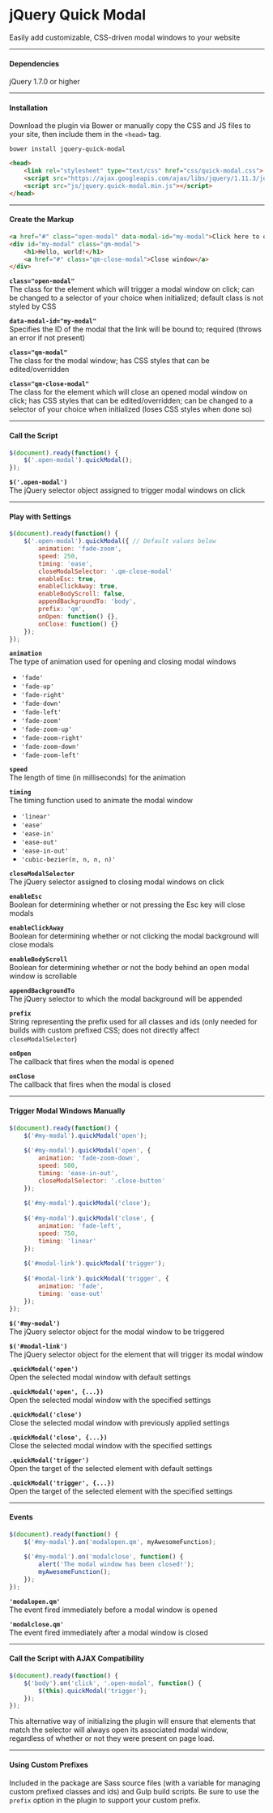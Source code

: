 # jQuery Quick Modal
Easily add customizable, CSS-driven modal windows to your website

---

#### Dependencies
jQuery 1.7.0 or higher

---

#### Installation
Download the plugin via Bower or manually copy the CSS and JS files to your site, then include them in the `<head>` tag.
```
bower install jquery-quick-modal
```
```html
<head>
    <link rel="stylesheet" type="text/css" href="css/quick-modal.css">
    <script src="https://ajax.googleapis.com/ajax/libs/jquery/1.11.3/jquery.min.js"></script>
    <script src="js/jquery.quick-modal.min.js"></script>
</head>
```

---

#### Create the Markup
```html
<a href="#" class="open-modal" data-modal-id="my-modal">Click here to open a modal window</a>
<div id="my-modal" class="qm-modal">
    <h1>Hello, world!</h1>
    <a href="#" class="qm-close-modal">Close window</a>
</div>
```
**`class="open-modal"`**  
The class for the element which will trigger a modal window on click; can be changed to a selector of your choice when initialized; default class is not styled by CSS

**`data-modal-id="my-modal"`**  
Specifies the ID of the modal that the link will be bound to; required (throws an error if not present)

**`class="qm-modal"`**   
The class for the modal window; has CSS styles that can be edited/overridden

**`class="qm-close-modal"`**   
The class for the element which will close an opened modal window on click; has CSS styles that can be edited/overridden; can be changed to a selector of your choice when initialized (loses CSS styles when done so)

---

#### Call the Script
```javascript
$(document).ready(function() {
    $('.open-modal').quickModal();
});
```
**`$('.open-modal')`**  
The jQuery selector object assigned to trigger modal windows on click

---

#### Play with Settings
```javascript
$(document).ready(function() {
    $('.open-modal').quickModal({ // Default values below
        animation: 'fade-zoom',
        speed: 250,
        timing: 'ease',
        closeModalSelector: '.qm-close-modal'
        enableEsc: true,
        enableClickAway: true,
        enableBodyScroll: false,
        appendBackgroundTo: 'body',
        prefix: 'qm',
        onOpen: function() {},
        onClose: function() {}
    });
});
```
**`animation`**  
The type of animation used for opening and closing modal windows
* `'fade'`
* `'fade-up'`
* `'fade-right'`
* `'fade-down'`
* `'fade-left'`
* `'fade-zoom'`
* `'fade-zoom-up'`
* `'fade-zoom-right'`
* `'fade-zoom-down'`
* `'fade-zoom-left'`

**`speed`**  
The length of time (in milliseconds) for the animation

**`timing`**   
The timing function used to animate the modal window
* `'linear'`
* `'ease'`
* `'ease-in'`
* `'ease-out'`
* `'ease-in-out'`
* `'cubic-bezier(n, n, n, n)'`

**`closeModalSelector`**   
The jQuery selector assigned to closing modal windows on click

**`enableEsc`**   
Boolean for determining whether or not pressing the Esc key will close modals

**`enableClickAway`**   
Boolean for determining whether or not clicking the modal background will close modals

**`enableBodyScroll`**   
Boolean for determining whether or not the body behind an open modal window is scrollable

**`appendBackgroundTo`**   
The jQuery selector to which the modal background will be appended

**`prefix`**   
String representing the prefix used for all classes and ids (only needed for builds with custom prefixed CSS; does not directly affect `closeModalSelector`)

**`onOpen`**   
The callback that fires when the modal is opened

**`onClose`**   
The callback that fires when the modal is closed

---

#### Trigger Modal Windows Manually
```javascript
$(document).ready(function() {
    $('#my-modal').quickModal('open');
    
    $('#my-modal').quickModal('open', {
        animation: 'fade-zoom-down',
        speed: 500,
        timing: 'ease-in-out',
        closeModalSelector: '.close-button'
    });
    
    $('#my-modal').quickModal('close');
    
    $('#my-modal').quickModal('close', {
        animation: 'fade-left',
        speed: 750,
        timing: 'linear'
    });
    
    $('#modal-link').quickModal('trigger');
    
    $('#modal-link').quickModal('trigger', {
        animation: 'fade',
        timing: 'ease-out'
    });
});
```
**`$('#my-modal')`**  
The jQuery selector object for the modal window to be triggered

**`$('#modal-link')`**  
The jQuery selector object for the element that will trigger its modal window

**`.quickModal('open')`**  
Open the selected modal window with default settings

**`.quickModal('open', {...})`**  
Open the selected modal window with the specified settings

**`.quickModal('close')`**  
Close the selected modal window with previously applied settings

**`.quickModal('close', {...})`**  
Close the selected modal window with the specified settings

**`.quickModal('trigger')`**  
Open the target of the selected element with default settings

**`.quickModal('trigger', {...})`**  
Open the target of the selected element with the specified settings

---

#### Events
```javascript
$(document).ready(function() {
    $('#my-modal').on('modalopen.qm', myAwesomeFunction);
    
    $('#my-modal').on('modalclose', function() {
        alert('The modal window has been closed!');
        myAwesomeFunction();
    });
});
```
**`'modalopen.qm'`**  
The event fired immediately before a modal window is opened

**`'modalclose.qm'`**  
The event fired immediately after a modal window is closed

---

#### Call the Script with AJAX Compatibility
```javascript
$(document).ready(function() {
    $('body').on('click', '.open-modal', function() {
        $(this).quickModal('trigger');
    });
});
```
This alternative way of initializing the plugin will ensure that elements that match the selector will always open its associated modal window, regardless of whether or not they were present on page load.

---

#### Using Custom Prefixes

Included in the package are Sass source files (with a variable for managing custom prefixed classes and ids) and Gulp build scripts. Be sure to use the `prefix` option in the plugin to support your custom prefix.
